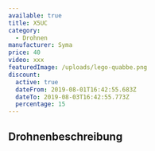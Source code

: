 ```yaml
---
available: true
title: X5UC
category:
  - Drohnen
manufacturer: Syma
price: 40
video: xxx
featuredImage: /uploads/lego-quabbe.png
discount:
  active: true
  dateFrom: 2019-08-01T16:42:55.683Z
  dateTo: 2019-08-03T16:42:55.773Z
  percentage: 15
---
```

## Drohnenbeschreibung

